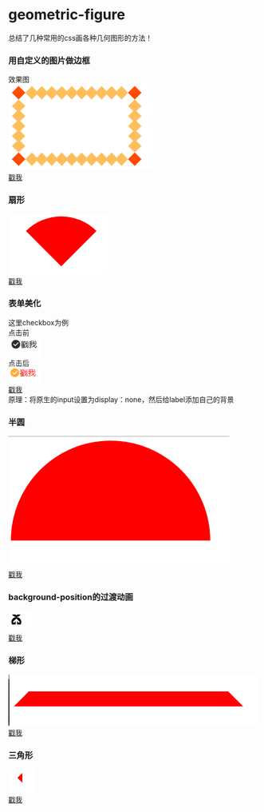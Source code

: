 # geometric-figure
总结了几种常用的css画各种几何图形的方法！<br>

### 用自定义的图片做边框
效果图<br>
![preview](images/border-image.png) <br>
[戳我](https://github.com/KuroNekoNyaa/geometric-figure/blob/master/border-image.html)
### 扇形
![preview](images/fan.png) <br>
[戳我](https://github.com/KuroNekoNyaa/geometric-figure/blob/master/fan.html)
### 表单美化
这里checkbox为例<br>
点击前<br>
![preview](images/form1.png) <br>
点击后<br>
![preview](images/form2.png) <br>
[戳我](https://github.com/KuroNekoNyaa/geometric-figure/blob/master/form.html)<br>
原理：将原生的input设置为display：none，然后给label添加自己的背景
### 半圆
![preview](images/semi-circle.png) <br>
[戳我](https://github.com/KuroNekoNyaa/geometric-figure/blob/master/semi-circle.html)
### background-position的过渡动画 
![preview](images/transition.png) <br>
[戳我](https://github.com/KuroNekoNyaa/geometric-figure/blob/master/background-animation.html)

### 梯形
![preview](images/trapezoid.png) <br>
[戳我](https://github.com/KuroNekoNyaa/geometric-figure/blob/master/trapezoid.html)

### 三角形
![preview](images/triangle.png) <br>
[戳我](https://github.com/KuroNekoNyaa/geometric-figure/blob/master/triangle.html)

